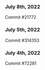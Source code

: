 ### July 8th, 2022

Commit #21772

### July 5th, 2022

Commit #314353


### July 4th, 2022

Commit #72281
